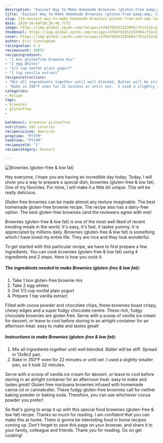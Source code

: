 ```yaml
---
description: "Easiest Way to Make Homemade Brownies (gluten-free &amp;amp; low fat)"
title: "Easiest Way to Make Homemade Brownies (gluten-free &amp;amp; low fat)"
slug: 219-easiest-way-to-make-homemade-brownies-gluten-free-and-amp-low-fat
date: 2020-10-04T10:36:48.777Z
image: https://img-global.cpcdn.com/recipes/4704792652283904/751x532cq70/brownies-gluten-free-low-fat-recipe-main-photo.jpg
thumbnail: https://img-global.cpcdn.com/recipes/4704792652283904/751x532cq70/brownies-gluten-free-low-fat-recipe-main-photo.jpg
cover: https://img-global.cpcdn.com/recipes/4704792652283904/751x532cq70/brownies-gluten-free-low-fat-recipe-main-photo.jpg
author: Eric Cunningham
ratingvalue: 4.3
reviewcount: 10052
recipeingredient:
- "1 box glutenfree brownie mix"
- "2 egg whites"
- "1/3 cup nonfat plain yogurt"
- "1 tsp vanilla extract"
recipeinstructions:
- "Mix all ingredients together until well blended. Batter will be stiff. Spread in 13x9x2 pan."
- "Bake in 350°F oven for 22 minutes or until set.  I used a slightly smaller pan, so it took 32 minutes."
categories:
- Recipe
tags:
- brownies
- glutenfree
- 

katakunci: brownies glutenfree  
nutrition: 202 calories
recipecuisine: American
preptime: "PT37M"
cooktime: "PT33M"
recipeyield: "1"
recipecategory: Dessert

---
```



![Brownies (gluten-free &amp; low fat)](https://img-global.cpcdn.com/recipes/4704792652283904/751x532cq70/brownies-gluten-free-low-fat-recipe-main-photo.jpg)

Hey everyone, I hope you are having an incredible day today. Today, I will show you a way to prepare a special dish, brownies (gluten-free &amp; low fat). One of my favorites. For mine, I will make it a little bit unique. This will be really delicious.

Gluten free brownies can be made almost any texture imaginable. The best homemade gluten-free brownie recipe. The recipe also has a dairy-free option. The best gluten-free brownies (and the reviewers agree with me)!

Brownies (gluten-free &amp; low fat) is one of the most well liked of recent trending meals in the world. It's easy, it's fast, it tastes yummy. It is appreciated by millions daily. Brownies (gluten-free &amp; low fat) is something which I have loved my entire life. They are nice and they look wonderful.


To get started with this particular recipe, we have to first prepare a few ingredients. You can cook brownies (gluten-free &amp; low fat) using 4 ingredients and 2 steps. Here is how you cook it.

<!--inarticleads1-->

##### The ingredients needed to make Brownies (gluten-free &amp; low fat):

1. Take 1 box gluten-free brownie mix
1. Take 2 egg whites
1. Get 1/3 cup nonfat plain yogurt
1. Prepare 1 tsp vanilla extract


Filled with cocoa powder and chocolate chips, these brownies boast crispy, chewy edges and a super fudgy chocolate centre. These rich, fudgy chocolate brownies are gluten free. Serve with a scoop of vanilla ice cream for dessert, or leave to cool before storing in an airtight container for an afternoon treat. easy to make and tastes great! 

<!--inarticleads2-->

##### Instructions to make Brownies (gluten-free &amp; low fat):

1. Mix all ingredients together until well blended. Batter will be stiff. Spread in 13x9x2 pan.
1. Bake in 350°F oven for 22 minutes or until set.  I used a slightly smaller pan, so it took 32 minutes.


Serve with a scoop of vanilla ice cream for dessert, or leave to cool before storing in an airtight container for an afternoon treat. easy to make and tastes great! Gluten free marijuana brownies infused with homemade canna-oil or cannabutter. These fudgy gluten-free brownies call for neither baking powder or baking soda. Therefore, you can use whichever cocoa powder you prefer! 

So that's going to wrap it up with this special food brownies (gluten-free &amp; low fat) recipe. Thanks so much for reading. I am confident that you can make this at home. There is gonna be interesting food in home recipes coming up. Don't forget to save this page on your browser, and share it to your family, colleague and friends. Thank you for reading. Go on get cooking!
